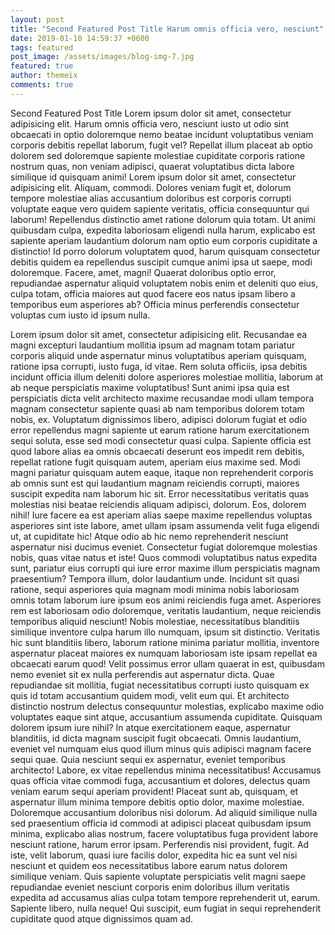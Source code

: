 ```yaml
---
layout: post
title: "Second Featured Post Title Harum omnis officia vero, nesciunt"
date: 2019-01-10 14:59:37 +0600
tags: featured
post_image: /assets/images/blog-img-7.jpg 
featured: true
author: themeix
comments: true
---
```


Second Featured Post Title Lorem ipsum dolor sit amet, consectetur adipisicing elit. Harum omnis officia vero, nesciunt iusto ut odio sint obcaecati in optio doloremque nemo beatae incidunt voluptatibus veniam corporis debitis repellat laborum, fugit vel? Repellat illum placeat ab optio dolorem sed doloremque sapiente molestiae cupiditate corporis ratione nostrum quas, non veniam adipisci, quaerat voluptatibus dicta labore similique id quisquam animi!
Lorem ipsum dolor sit amet, consectetur adipisicing elit. Aliquam, commodi. Dolores veniam fugit et, dolorum tempore molestiae alias accusantium doloribus est corporis corrupti voluptate eaque vero quidem sapiente veritatis, officia consequuntur qui laborum! Repellendus distinctio amet ratione dolorum quia totam. Ut animi quibusdam culpa, expedita laboriosam eligendi nulla harum, explicabo est sapiente aperiam laudantium dolorum nam optio eum corporis cupiditate a distinctio! Id porro dolorum voluptatem quod, harum quisquam consectetur debitis quidem ea repellendus suscipit cumque animi ipsa ut saepe, modi doloremque. Facere, amet, magni! Quaerat doloribus optio error, repudiandae aspernatur aliquid voluptatem nobis enim et deleniti quo eius, culpa totam, officia maiores aut quod facere eos natus ipsam libero a temporibus eum asperiores ab? Officia minus perferendis consectetur voluptas cum iusto id ipsum nulla.

Lorem ipsum dolor sit amet, consectetur adipisicing elit. Recusandae ea magni excepturi laudantium mollitia ipsum ad magnam totam pariatur corporis aliquid unde aspernatur minus voluptatibus aperiam quisquam, ratione ipsa corrupti, iusto fuga, id vitae. Rem soluta officiis, ipsa debitis incidunt officia illum deleniti dolore asperiores molestiae mollitia, laborum at ab neque perspiciatis maxime voluptatibus! Sunt animi ipsa quia est perspiciatis dicta velit architecto maxime recusandae modi ullam tempora magnam consectetur sapiente quasi ab nam temporibus dolorem totam nobis, ex. Voluptatum dignissimos libero, adipisci dolorum fugiat et odio error repellendus magni sapiente ut earum ratione harum exercitationem sequi soluta, esse sed modi consectetur quasi culpa. Sapiente officia est quod labore alias ea omnis obcaecati deserunt eos impedit rem debitis, repellat ratione fugit quisquam autem, aperiam eius maxime sed. Modi magni pariatur quisquam autem eaque, itaque non reprehenderit corporis ab omnis sunt est qui laudantium magnam reiciendis corrupti, maiores suscipit expedita nam laborum hic sit. Error necessitatibus veritatis quas molestias nisi beatae reiciendis aliquam adipisci, dolorum. Eos, dolorem nihil! Iure facere ea est aperiam alias saepe maxime repellendus voluptas asperiores sint iste labore, amet ullam ipsam assumenda velit fuga eligendi ut, at cupiditate hic! Atque odio ab hic nemo reprehenderit nesciunt aspernatur nisi ducimus eveniet. Consectetur fugiat doloremque molestias nobis, quas vitae natus et iste! Quos commodi voluptatibus natus expedita sunt, pariatur eius corrupti qui iure error maxime illum perspiciatis magnam praesentium? Tempora illum, dolor laudantium unde. Incidunt sit quasi ratione, sequi asperiores quia magnam modi minima nobis laboriosam omnis totam laborum iure ipsum eos animi reiciendis fuga amet. Asperiores rem est laboriosam odio doloremque, veritatis laudantium, neque reiciendis temporibus aliquid nesciunt! Nobis molestiae, necessitatibus blanditiis similique inventore culpa harum illo numquam, ipsum sit distinctio. Veritatis hic sunt blanditiis libero, laborum ratione minima pariatur mollitia, inventore aspernatur placeat maiores ex numquam laboriosam iste ipsam repellat ea obcaecati earum quod! Velit possimus error ullam quaerat in est, quibusdam nemo eveniet sit ex nulla perferendis aut aspernatur dicta. Quae repudiandae sit mollitia, fugiat necessitatibus corrupti iusto quisquam ex quis id totam accusantium quidem modi, velit eum qui. Et architecto distinctio nostrum delectus consequuntur molestias, explicabo maxime odio voluptates eaque sint atque, accusantium assumenda cupiditate. Quisquam dolorem ipsum iure nihil? In atque exercitationem eaque, aspernatur blanditiis, id dicta magnam suscipit fugit obcaecati. Omnis laudantium, eveniet vel numquam eius quod illum minus quis adipisci magnam facere sequi quae. Quia nesciunt sequi ex aspernatur, eveniet temporibus architecto! Labore, ex vitae repellendus minima necessitatibus! Accusamus quas officia vitae commodi fuga, accusantium et dolores, delectus quam veniam earum sequi aperiam provident! Placeat sunt ab, quisquam, et aspernatur illum minima tempore debitis optio dolor, maxime molestiae. Doloremque accusantium doloribus nisi dolorum. Ad aliquid similique nulla sed praesentium officia id commodi at adipisci placeat quibusdam ipsum minima, explicabo alias nostrum, facere voluptatibus fuga provident labore nesciunt ratione, harum error ipsam. Perferendis nisi provident, fugit. Ad iste, velit laborum, quasi iure facilis dolor, expedita hic ea sunt vel nisi nesciunt et quidem eos necessitatibus labore earum natus dolorem similique veniam. Quis sapiente voluptate perspiciatis velit magni saepe repudiandae eveniet nesciunt corporis enim doloribus illum veritatis expedita ad accusamus alias culpa totam tempore reprehenderit ut, earum. Sapiente libero, nulla neque! Qui suscipit, eum fugiat in sequi reprehenderit cupiditate quod atque dignissimos quam ad.